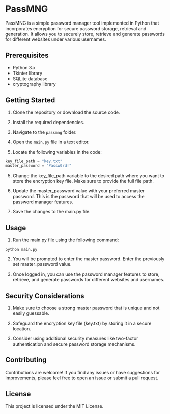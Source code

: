 # PassMNG

PassMNG is a simple password manager tool implemented in Python that incorporates encryption for secure password storage, retrieval and generation. It allows you to securely store, retrieve and generate passwords for different websites under various usernames.

## Prerequisites

- Python 3.x
- Tkinter library
- SQLite database
- cryptography library

## Getting Started

1. Clone the repository or download the source code.

2. Install the required dependencies.

3. Navigate to the `passmng` folder.

4. Open the `main.py` file in a text editor.

5. Locate the following variables in the code:

  ```python
  key_file_path = "key.txt"
  master_password = "Passw0rd!"
  ```

5. Change the key_file_path variable to the desired path where you want to store the encryption key file. Make sure to provide the full file path.

6. Update the master_password value with your preferred master password. This is the password that will be used to access the password manager features.

7. Save the changes to the main.py file.

## Usage

1. Run the main.py file using the following command:

 ```shell
 python main.py
 ```

2. You will be prompted to enter the master password. Enter the previously set master_password value.

3. Once logged in, you can use the password manager features to store, retrieve, and generate passwords for different websites and usernames.

## Security Considerations

1. Make sure to choose a strong master password that is unique and not easily guessable.

2. Safeguard the encryption key file (key.txt) by storing it in a secure location.

3. Consider using additional security measures like two-factor authentication and secure password storage mechanisms.

## Contributing

Contributions are welcome! If you find any issues or have suggestions for improvements, please feel free to open an issue or submit a pull request.

## License

This project is licensed under the MIT License.
